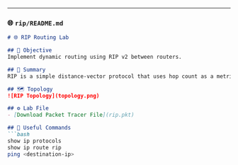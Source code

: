 
---

### 🌐 `rip/README.md`
```markdown
# 🌐 RIP Routing Lab

## 🎯 Objective
Implement dynamic routing using RIP v2 between routers.

## 🧠 Summary
RIP is a simple distance-vector protocol that uses hop count as a metric. It’s easy to set up but not suitable for large networks.

## 🗺️ Topology
![RIP Topology](topology.png)

## ⚙️ Lab File
- [Download Packet Tracer File](rip.pkt)

## 🧾 Useful Commands
```bash
show ip protocols
show ip route rip
ping <destination-ip>
